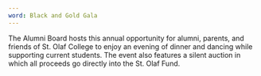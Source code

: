 ```yaml
---
word: Black and Gold Gala
---
```


The Alumni Board hosts this annual opportunity for alumni, parents, and friends of St. Olaf College to enjoy an evening of dinner and dancing while supporting current students. The event also features a silent auction in which all proceeds go directly into the St. Olaf Fund.
